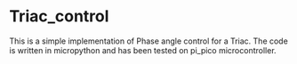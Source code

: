 # Triac_control
This is a simple implementation of Phase angle control for a Triac. The code is written in micropython and has been tested on pi_pico microcontroller.
